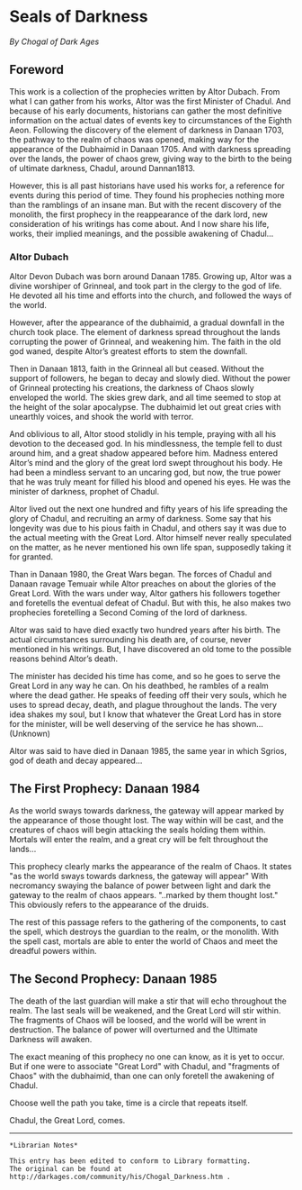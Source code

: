 # Seals of Darkness
_By Chogal of_ _Dark Ages_

## Foreword

This work is a collection of the prophecies written by Altor Dubach. From what I can gather from his works, Altor was the first Minister of Chadul. And because of his early documents, historians can gather the most definitive information on the actual dates of events key to circumstances of the Eighth Aeon. Following the discovery of the element of darkness in Danaan 1703, the pathway to the realm of chaos was opened, making way for the appearance of the Dubhaimid in Danaan 1705. And with darkness spreading over the lands, the power of chaos grew, giving way to the birth to the being of ultimate darkness, Chadul, around Dannan1813.

However, this is all past historians have used his works for, a reference for events during this period of time. They found his prophecies nothing more than the ramblings of an insane man. But with the recent discovery of the monolith, the first prophecy in the reappearance of the dark lord, new consideration of his writings has come about. And I now share his life, works, their implied meanings, and the possible awakening of Chadul…

### Altor Dubach

Altor Devon Dubach was born around Danaan 1785. Growing up, Altor was a divine worshiper of Grinneal, and took part in the clergy to the god of life. He devoted all his time and efforts into the church, and followed the ways of the world.

However, after the appearance of the dubhaimid, a gradual downfall in the church took place. The element of darkness spread throughout the lands corrupting the power of Grinneal, and weakening him. The faith in the old god waned, despite Altor’s greatest efforts to stem the downfall.

Then in Danaan 1813, faith in the Grinneal all but ceased. Without the support of followers, he began to decay and slowly died. Without the power of Grinneal protecting his creations, the darkness of Chaos slowly enveloped the world. The skies grew dark, and all time seemed to stop at the height of the solar apocalypse. The dubhaimid let out great cries with unearthly voices, and shook the world with terror.

And oblivious to all, Altor stood stolidly in his temple, praying with all his devotion to the deceased god. In his mindlessness, the temple fell to dust around him, and a great shadow appeared before him. Madness entered Altor’s mind and the glory of the great lord swept throughout his body. He had been a mindless servant to an uncaring god, but now, the true power that he was truly meant for filled his blood and opened his eyes. He was the minister of darkness, prophet of Chadul.

Altor lived out the next one hundred and fifty years of his life spreading the glory of Chadul, and recruiting an army of darkness. Some say that his longevity was due to his pious faith in Chadul, and others say it was due to the actual meeting with the Great Lord. Altor himself never really speculated on the matter, as he never mentioned his own life span, supposedly taking it for granted.

Than in Danaan 1980, the Great Wars began. The forces of Chadul and Danaan ravage Temuair while Altor preaches on about the glories of the Great Lord. With the wars under way, Altor gathers his followers together and foretells the eventual defeat of Chadul. But with this, he also makes two prophecies foretelling a Second Coming of the lord of darkness.

Altor was said to have died exactly two hundred years after his birth. The actual circumstances surrounding his death are, of course, never mentioned in his writings. But, I have discovered an old tome to the possible reasons behind Altor’s death.

The minister has decided his time has come, and so he goes to serve the Great Lord in any way he can. On his deathbed, he rambles of a realm where the dead gather. He speaks of feeding off their very souls, which he uses to spread decay, death, and plague throughout the lands. The very idea shakes my soul, but I know that whatever the Great Lord has in store for the minister, will be well deserving of the service he has shown… (Unknown)

Altor was said to have died in Danaan 1985, the same year in which Sgrios, god of death and decay appeared…

## The First Prophecy: Danaan 1984

As the world sways towards darkness, the gateway will appear marked by the appearance of those thought lost. The way within will be cast, and the creatures of chaos will begin attacking the seals holding them within. Mortals will enter the realm, and a great cry will be felt throughout the lands...

This prophecy clearly marks the appearance of the realm of Chaos. It states "as the world sways towards darkness, the gateway will appear" With necromancy swaying the balance of power between light and dark the gateway to the realm of chaos appears. "..marked by them thought lost." This obviously refers to the appearance of the druids.

The rest of this passage refers to the gathering of the components, to cast the spell, which destroys the guardian to the realm, or the monolith. With the spell cast, mortals are able to enter the world of Chaos and meet the dreadful powers within.

## The Second Prophecy: Danaan 1985

The death of the last guardian will make a stir that will echo throughout the realm. The last seals will be weakened, and the Great Lord will stir within. The fragments of Chaos will be loosed, and the world will be wrent in destruction. The balance of power will overturned and the Ultimate Darkness will awaken.

The exact meaning of this prophecy no one can know, as it is yet to occur. But if one were to associate "Great Lord" with Chadul, and "fragments of Chaos" with the dubhaimid, than one can only foretell the awakening of Chadul.

Choose well the path you take, time is a circle that repeats itself.

Chadul, the Great Lord, comes.

***

```
*Librarian Notes*

This entry has been edited to conform to Library formatting.
The original can be found at http://darkages.com/community/his/Chogal_Darkness.htm .
```
